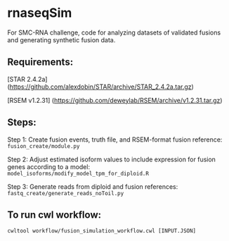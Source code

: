 # rnaseqSim
For SMC-RNA challenge, code for analyzing datasets of validated fusions and generating synthetic fusion data.

## Requirements:

[STAR 2.4.2a] (https://github.com/alexdobin/STAR/archive/STAR_2.4.2a.tar.gz)

[RSEM v1.2.31] (https://github.com/deweylab/RSEM/archive/v1.2.31.tar.gz)

## Steps:

Step 1: Create fusion events, truth file, and RSEM-format fusion reference: `fusion_create/module.py`

Step 2: Adjust estimated isoform values to include expression for fusion genes according to a model: `model_isoforms/modify_model_tpm_for_diploid.R`

Step 3: Generate reads from diploid and fusion references: `fastq_create/generate_reads_noToil.py`


## To run cwl workflow:

`cwltool workflow/fusion_simulation_workflow.cwl [INPUT.JSON]`

